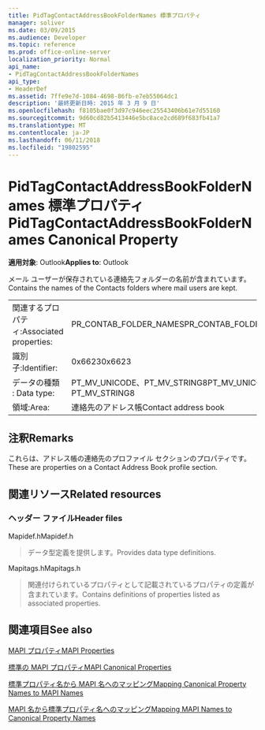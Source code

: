 ```yaml
---
title: PidTagContactAddressBookFolderNames 標準プロパティ
manager: soliver
ms.date: 03/09/2015
ms.audience: Developer
ms.topic: reference
ms.prod: office-online-server
localization_priority: Normal
api_name:
- PidTagContactAddressBookFolderNames
api_type:
- HeaderDef
ms.assetid: 7ffe9e7d-1084-4698-86fb-e7eb55064dc1
description: '最終更新日時: 2015 年 3 月 9 日'
ms.openlocfilehash: f8105bae0f3d97c946eec25543406b61e7d55160
ms.sourcegitcommit: 9d60cd82b5413446e5bc8ace2cd689f683fb41a7
ms.translationtype: MT
ms.contentlocale: ja-JP
ms.lasthandoff: 06/11/2018
ms.locfileid: "19802595"
---
```

# <a name="pidtagcontactaddressbookfoldernames-canonical-property"></a><span data-ttu-id="8661b-103">PidTagContactAddressBookFolderNames 標準プロパティ</span><span class="sxs-lookup"><span data-stu-id="8661b-103">PidTagContactAddressBookFolderNames Canonical Property</span></span>

  
  
<span data-ttu-id="8661b-104">**適用対象**: Outlook</span><span class="sxs-lookup"><span data-stu-id="8661b-104">**Applies to**: Outlook</span></span> 
  
<span data-ttu-id="8661b-105">メール ユーザーが保存されている連絡先フォルダーの名前が含まれています。</span><span class="sxs-lookup"><span data-stu-id="8661b-105">Contains the names of the Contacts folders where mail users are kept.</span></span>
  
|||
|:-----|:-----|
|<span data-ttu-id="8661b-106">関連するプロパティ:</span><span class="sxs-lookup"><span data-stu-id="8661b-106">Associated properties:</span></span>  <br/> |<span data-ttu-id="8661b-107">PR_CONTAB_FOLDER_NAMES</span><span class="sxs-lookup"><span data-stu-id="8661b-107">PR_CONTAB_FOLDER_NAMES</span></span>  <br/> |
|<span data-ttu-id="8661b-108">識別子:</span><span class="sxs-lookup"><span data-stu-id="8661b-108">Identifier:</span></span>  <br/> |<span data-ttu-id="8661b-109">0x6623</span><span class="sxs-lookup"><span data-stu-id="8661b-109">0x6623</span></span>  <br/> |
|<span data-ttu-id="8661b-110">データの種類 : </span><span class="sxs-lookup"><span data-stu-id="8661b-110">Data type:</span></span>  <br/> |<span data-ttu-id="8661b-111">PT_MV_UNICODE、PT_MV_STRING8</span><span class="sxs-lookup"><span data-stu-id="8661b-111">PT_MV_UNICODE, PT_MV_STRING8</span></span>  <br/> |
|<span data-ttu-id="8661b-112">領域:</span><span class="sxs-lookup"><span data-stu-id="8661b-112">Area:</span></span>  <br/> |<span data-ttu-id="8661b-113">連絡先のアドレス帳</span><span class="sxs-lookup"><span data-stu-id="8661b-113">Contact address book</span></span>  <br/> |
   
## <a name="remarks"></a><span data-ttu-id="8661b-114">注釈</span><span class="sxs-lookup"><span data-stu-id="8661b-114">Remarks</span></span>

<span data-ttu-id="8661b-115">これらは、アドレス帳の連絡先のプロファイル セクションのプロパティです。</span><span class="sxs-lookup"><span data-stu-id="8661b-115">These are properties on a Contact Address Book profile section.</span></span>
  
## <a name="related-resources"></a><span data-ttu-id="8661b-116">関連リソース</span><span class="sxs-lookup"><span data-stu-id="8661b-116">Related resources</span></span>

### <a name="header-files"></a><span data-ttu-id="8661b-117">ヘッダー ファイル</span><span class="sxs-lookup"><span data-stu-id="8661b-117">Header files</span></span>

<span data-ttu-id="8661b-118">Mapidef.h</span><span class="sxs-lookup"><span data-stu-id="8661b-118">Mapidef.h</span></span>
  
> <span data-ttu-id="8661b-119">データ型定義を提供します。</span><span class="sxs-lookup"><span data-stu-id="8661b-119">Provides data type definitions.</span></span>
    
<span data-ttu-id="8661b-120">Mapitags.h</span><span class="sxs-lookup"><span data-stu-id="8661b-120">Mapitags.h</span></span>
  
> <span data-ttu-id="8661b-121">関連付けられているプロパティとして記載されているプロパティの定義が含まれています。</span><span class="sxs-lookup"><span data-stu-id="8661b-121">Contains definitions of properties listed as associated properties.</span></span>
    
## <a name="see-also"></a><span data-ttu-id="8661b-122">関連項目</span><span class="sxs-lookup"><span data-stu-id="8661b-122">See also</span></span>



[<span data-ttu-id="8661b-123">MAPI プロパティ</span><span class="sxs-lookup"><span data-stu-id="8661b-123">MAPI Properties</span></span>](mapi-properties.md)
  
[<span data-ttu-id="8661b-124">標準の MAPI プロパティ</span><span class="sxs-lookup"><span data-stu-id="8661b-124">MAPI Canonical Properties</span></span>](mapi-canonical-properties.md)
  
[<span data-ttu-id="8661b-125">標準プロパティ名から MAPI 名へのマッピング</span><span class="sxs-lookup"><span data-stu-id="8661b-125">Mapping Canonical Property Names to MAPI Names</span></span>](mapping-canonical-property-names-to-mapi-names.md)
  
[<span data-ttu-id="8661b-126">MAPI 名から標準プロパティ名へのマッピング</span><span class="sxs-lookup"><span data-stu-id="8661b-126">Mapping MAPI Names to Canonical Property Names</span></span>](mapping-mapi-names-to-canonical-property-names.md)

